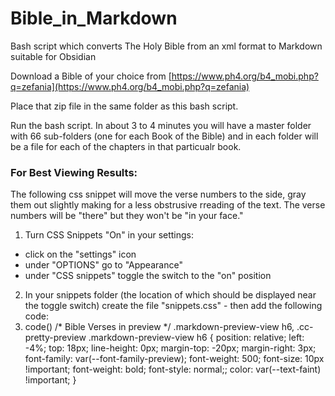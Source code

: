 # Bible_in_Markdown
Bash script which converts The Holy Bible from an xml format to Markdown suitable for Obsidian

Download a Bible of your choice from [https://www.ph4.org/b4_mobi.php?q=zefania](https://www.ph4.org/b4_mobi.php?q=zefania)

Place that zip file in the same folder as this bash script.

Run the bash script.  In about 3 to 4 minutes you will have a master folder with 66 sub-folders (one for each Book of the Bible) and in each folder will be a file for each of the chapters in that particualr book.

### For Best Viewing Results:
The following css snippet will move the verse numbers to the side, gray them out slightly making for a less obstrusive rreading of the text.  The verse numbers will be "there" but they won't be "in your face."

1. Turn CSS Snippets "On" in your settings:
- click on the "settings" icon
- under "OPTIONS" go to "Appearance"
- under "CSS snippets" toggle the switch to the "on" position 
2. In your snippets folder (the location of which should be displayed near the toggle switch) create the file "snippets.css"  - then add the following code:
3. code()
/* Bible Verses in preview */
.markdown-preview-view h6,
.cc-pretty-preview .markdown-preview-view h6
{
  position: relative;
  left: -4%;
  top: 18px;
  line-height: 0px;
  margin-top: -20px;
  margin-right: 3px;
  font-family: var(--font-family-preview);
  font-weight: 500;
  font-size: 10px !important;
  font-weight: bold;
  font-style: normal;;
  color: var(--text-faint) !important;
}
 
```
